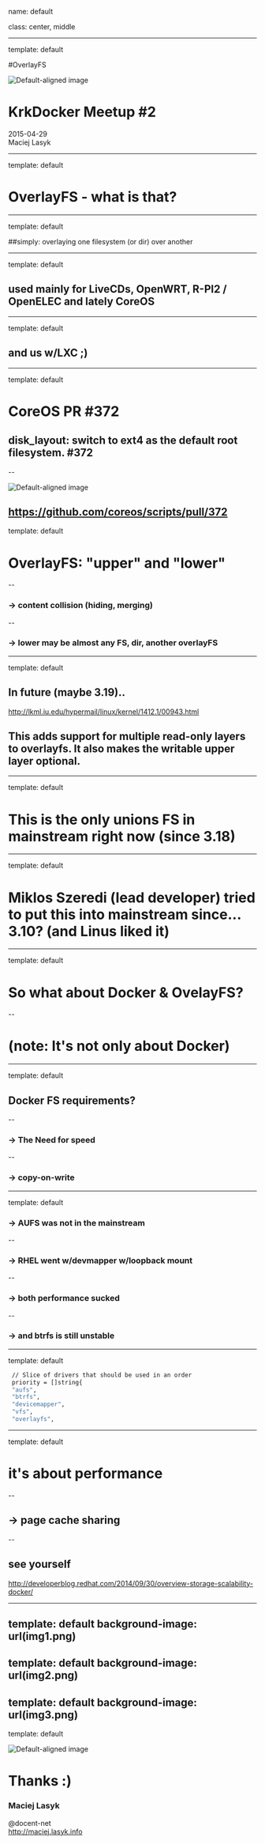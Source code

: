 name: default

class: center, middle

---
template: default

#OverlayFS

![Default-aligned image](docker_logo.png)

# KrkDocker Meetup #2

2015-04-29<br>
Maciej Lasyk

---
template: default

# OverlayFS - what is that?

---
template: default

##simply: overlaying one filesystem (or dir) over another

---
template: default

## used mainly for LiveCDs, OpenWRT, R-PI2 / OpenELEC and lately CoreOS

---
template: default

## and us w/LXC ;)

---
template: default

# CoreOS PR #372
## disk_layout: switch to ext4 as the default root filesystem. #372 

--

![Default-aligned image](coreos.gif)

https://github.com/coreos/scripts/pull/372
---
template: default

# OverlayFS: "upper" and "lower"
--

### -> content collision (hiding, merging)

--

### -> lower may be almost any FS, dir, another overlayFS

---
template: default

## In future (maybe 3.19)..

http://lkml.iu.edu/hypermail/linux/kernel/1412.1/00943.html

## This adds support for multiple read-only layers to overlayfs. It also makes the writable upper layer optional.

---
template: default

# This is the only unions FS in mainstream right now (since 3.18)

---
template: default

# Miklos Szeredi (lead developer) tried to put this into mainstream since... 3.10? (and Linus liked it)

---
template: default

# So what about Docker & OvelayFS?

--

# (note: It's not only about Docker)

---
template: default

## Docker FS requirements?

--

### -> The Need for speed

--

### -> copy-on-write

---
template: default

### -> AUFS was not in the mainstream

--

### -> RHEL went w/devmapper w/loopback mount

--

### -> both performance sucked

--

### -> and btrfs is still unstable	

---
template: default
```bash
 // Slice of drivers that should be used in an order
 priority = []string{
 "aufs",
 "btrfs",
 "devicemapper",
 "vfs",
 "overlayfs",
```
---
template: default

# it's about performance

--

## -> page cache sharing

--

## see yourself

http://developerblog.redhat.com/2014/09/30/overview-storage-scalability-docker/

---
template: default
background-image: url(img1.png)
---
template: default
background-image: url(img2.png)
---
template: default
background-image: url(img3.png)
---
template: default

![Default-aligned image](docker_logo.png)

# Thanks :)

### Maciej Lasyk

@docent-net<br>
http://maciej.lasyk.info

